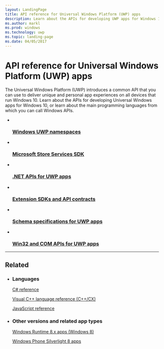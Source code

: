 ```yaml
---
layout: LandingPage
title: API reference for Universal Windows Platform (UWP) apps
description: Learn about the APIs for developing UWP apps for Windows 10, or learn about the main programming languages from which you can call Windows APIs.
ms.author: markl
ms.prod: windows
ms.technology: uwp
ms.topic: landing-page
ms.date: 04/05/2017
---
```


# API reference for Universal Windows Platform (UWP) apps

The Universal Windows Platform (UWP) introduces a common API that you can use to deliver unique and personal app experiences on all devices that run Windows 10. Learn about the APIs for developing Universal Windows apps for Windows 10, or learn about the main programming languages from which you can call Windows APIs.

<ul class="panelContent cardsFTitle">
    <li>
        <a href="/uwp/api">
        <div class="cardSize">
            <div class="cardPadding">
                <div class="card">
                    <div class="cardImageOuter">
                        <div class="cardImage">
                            <img src="/media/common/i_api-reference.svg" alt="" />
                        </div>
                    </div>
                    <div class="cardText">
                        <h3>Windows UWP namespaces</h3>
                    </div>
                </div>
            </div>
        </div>
        </a>
    </li>
    <li>
        <a href="https://msdn.microsoft.com/library/windows/apps/mt691886.aspx">
        <div class="cardSize">
            <div class="cardPadding">
                <div class="card">
                    <div class="cardImageOuter">
                        <div class="cardImage">
                            <img src="/media/common/i_api-reference.svg" alt="" />
                        </div>
                    </div>
                    <div class="cardText">
                        <h3>Microsoft Store Services SDK</h3>
                    </div>
                </div>
            </div>
        </div>
        </a>
    </li>
    <li>
        <a href="https://msdn.microsoft.com/library/windows/apps/mt185501.aspx">
        <div class="cardSize">
            <div class="cardPadding">
                <div class="card">
                    <div class="cardImageOuter">
                        <div class="cardImage">
                            <img src="/media/logos/logo_NET.svg" alt="" />
                        </div>
                    </div>
                    <div class="cardText">
                        <h3>.NET APIs for UWP apps</h3>
                    </div>
                </div>
            </div>
        </div>
        </a>
    </li>
    <li>
        <a href="/uwp/extension-sdks">
        <div class="cardSize">
            <div class="cardPadding">
                <div class="card">
                    <div class="cardImageOuter">
                        <div class="cardImage">
                            <img src="/media/common/i_article.svg" alt="" />
                        </div>
                    </div>
                    <div class="cardText">
                        <h3>Extension SDKs and API contracts</h3>
                    </div>
                </div>
            </div>
        </div>
        </a>
    </li>
    <li>
        <a href="/uwp/schemas">
        <div class="cardSize">
            <div class="cardPadding">
                <div class="card">
                    <div class="cardImageOuter">
                        <div class="cardImage">
                            <img src="/media/common/i_api.svg" alt="" />
                        </div>
                    </div>
                    <div class="cardText">
                        <h3>Schema specifications for UWP apps</h3>
                    </div>
                </div>
            </div>
        </div>
        </a>
    </li>
    <li>
        <a href="https://msdn.microsoft.com/library/windows/apps/mt592904.aspx">
        <div class="cardSize">
            <div class="cardPadding">
                <div class="card">
                    <div class="cardImageOuter">
                        <div class="cardImage">
                            <img src="/media/logos/logo_Win32-COM.svg" alt="" />
                        </div>
                    </div>
                    <div class="cardText">
                        <h3>Win32 and COM APIs for UWP apps</h3>
                    </div>
                </div>
            </div>
        </div>
        </a>
    </li>
</ul>

---

<h2>Related</h2>
<ul class="panelContent cardsW">
    <li>
        <div class="cardSize">
            <div class="cardPadding">
                <div class="card">
                    <div class="cardText">
                        <h3>Languages</h3>
                        <p><a href="https://msdn.microsoft.com/library/618ayhy6.aspx">C# reference</a></p>
                        <p><a href="https://msdn.microsoft.com/library/windows/apps/hh699871.aspx">Visual C++ language reference (C++/CX)</a></p>
                        <p><a href="https://msdn.microsoft.com/library/windows/apps/jj613794.aspx">JavaScript reference</a></p>
                    </div>
                </div>
            </div>
        </div>
    </li>
    <li>
        <div class="cardSize">
            <div class="cardPadding">
                <div class="card">
                    <div class="cardText">
                        <h3>Other versions and related app types</h3>
                        <p><a href="https://msdn.microsoft.com/library/windows/apps/xaml/mt244353.aspx">Windows Runtime 8.x apps (Windows 8)</a></p>
                        <p><a href="https://msdn.microsoft.com/library/windows/apps/xaml/ff402535(v=vs.105).aspx">Windows Phone Silverlight 8 apps</a></p>
                    </div>
                </div>
            </div>
        </div>
    </li>
</ul>

